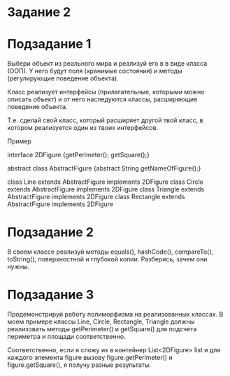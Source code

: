 # Задание 2
# Подзадание 1
Выбери объект из реального мира и реализуй его в в виде класса (ООП). У него будут поля (хранимые состояния) и методы (регулирующие поведение объекта).

Класс реализует интерфейсы (прилагательные, которыми можно описать объект) и от него наследуются классы, расширяющие поведение объекта.

Т.е. сделай свой класс, который расширяет другой твой класс, в котором реализуется один из твоих интерфейсов.

Пример

interface 2DFigure {getPerimeter(); getSquare();}

abstract class AbstractFigure {abstract String getNameOfFigure();}

class Line extends AbstractFigure implements 2DFigure
class Circle extends AbstractFigure implements 2DFigure
class Triangle extends AbstractFigure implements 2DFigure
class Rectangle extends AbstractFigure implements 2DFigure

# Подзадание 2
В своем классе реализуй методы equals(), hashCode(), compareTo(), toString(), поверхностной и глубокой копии. Разберись, зачем они нужны.

# Подзадание 3
Продемонстрируй работу полиморфизма на реализованных классах. В моем примере классы Line, Circle, Rectangle, Triangle должны реализовать методы getPerimeter() и getSquare() для подсчета периметра и площади соответственно.

Соответственно, если я сложу их в контейнер List<2DFigure> list и для каждого элемента figure вызову figure.getPerimeter() и figure.getSquare(), я получу разные результаты. 
